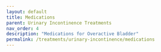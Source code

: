 ```yaml
---
layout: default
title: Medications
parent: Urinary Incontinence Treatments
nav_order: 4
description: "Medications for Overactive Bladder"
permalink: /treatments/urinary-incontinence/medications
---
```

